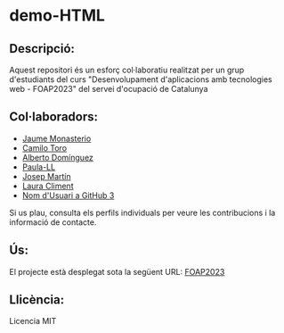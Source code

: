 # demo-HTML

## Descripció:

Aquest repositori és un esforç col·laboratiu realitzat per un grup d'estudiants del curs "Desenvolupament d'aplicacions amb tecnologies web - FOAP2023" del servei d'ocupació de Catalunya

## Col·laboradors:

- [Jaume Monasterio](https://github.com/jaumemonasterio)
- [Camilo Toro](https://github.com/torokami)
- [Alberto Domínguez](https://github.com/gitpcgo)
- [Paula-LL](https://github.com/Paula-LL)
- [Josep Martín](https://github.com/KinoGlazPrusia)
- [Laura Climent](https://github.com/laclipi)
- [Nom d'Usuari a GitHub 3](https://github.com/username3)

Si us plau, consulta els perfils individuals per veure les contribucions i la informació de contacte.

## Ús:

El projecte està desplegat sota la següent URL:
[FOAP2023](https://oracle.upc.edu/FOAP2023)


## Llicència:

Licencia MIT
